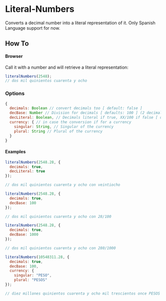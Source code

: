 Literal-Numbers
========

Converts a decimal number into a literal representation of it.
Only Spanish Language support for now.

## How To

#### Browser

Call it with a number and will retrieve a literal representation:

```javascript
literalNumbers(2548);
// dos mil quinientos cuarenta y ocho
```

### Options

```javascript
{
  decimals: Boolean // convert decimals too [ default: false ]
  decBase: Number // Division for decimals [ defaults: 100 ] (2 decimals)
  decLiteral: Boolean, // Decimals literal if true, XX/100 if false [ defauls: false ]
  currency: { // in case the conversion if for a currency 
    singular: String, // Singular of the currency
    plural: String // Plural of the currency
  }
}
```

#### Examples

```javascript
literalNumbers(2548.28, { 
  decimals: true,
  decLiteral: true
});

// dos mil quinientos cuarenta y ocho con veintiocho
```


```javascript
literalNumbers(2548.28, { 
  decimals: true,
  decBase: 100
});

// dos mil quinientos cuarenta y ocho con 28/100
```

```javascript
literalNumbers(2548.28, { 
  decimals: true,
  decBase: 1000
});

// dos mil quinientos cuarenta y ocho con 280/1000
```

```javascript
literalNumbers(10548311.28, { 
  decimals: true,
  decBase: 100,
  currency: {
    singular: "PESO",
    plural: "PESOS"
});

// diez millones quinientos cuarenta y ocho mil trescientos once PESOS con 28/100
```


